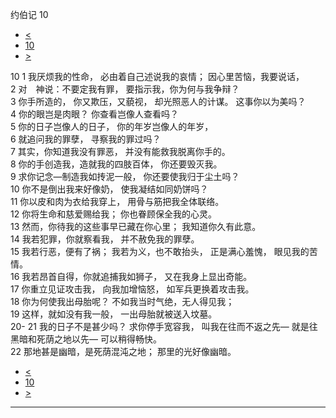 ﻿





 约伯记 10




* [<](bible/JOB09.md)
* [10](bible/JOB.md)
* [>](bible/JOB11.md)



 
10 
1 我厌烦我的性命， 必由着自己述说我的哀情； 因心里苦恼，我要说话，  
2 对　神说：不要定我有罪， 要指示我，你为何与我争辩？  
3 你手所造的， 你又欺压，又藐视， 却光照恶人的计谋。 这事你以为美吗？  
4 你的眼岂是肉眼？ 你查看岂像人查看吗？  
5 你的日子岂像人的日子， 你的年岁岂像人的年岁，  
6 就追问我的罪孽， 寻察我的罪过吗？  
7 其实，你知道我没有罪恶， 并没有能救我脱离你手的。  
8 你的手创造我，造就我的四肢百体， 你还要毁灭我。  
9 求你记念—制造我如抟泥一般， 你还要使我归于尘土吗？  
10 你不是倒出我来好像奶， 使我凝结如同奶饼吗？  
11 你以皮和肉为衣给我穿上， 用骨与筋把我全体联络。  
12 你将生命和慈爱赐给我； 你也眷顾保全我的心灵。  
13 然而，你待我的这些事早已藏在你心里； 我知道你久有此意。  
14 我若犯罪，你就察看我， 并不赦免我的罪孽。  
15 我若行恶，便有了祸； 我若为义，也不敢抬头， 正是满心羞愧， 眼见我的苦情。  
16 我若昂首自得，你就追捕我如狮子， 又在我身上显出奇能。  
17 你重立见证攻击我， 向我加增恼怒， 如军兵更换着攻击我。     
18 你为何使我出母胎呢？ 不如我当时气绝，无人得见我；  
19 这样，就如没有我一般， 一出母胎就被送入坟墓。  
20-
21 我的日子不是甚少吗？ 求你停手宽容我， 叫我在往而不返之先— 就是往黑暗和死荫之地以先— 可以稍得畅快。  
22 那地甚是幽暗，是死荫混沌之地； 那里的光好像幽暗。 
* [<](bible/JOB09.md)
* [10](bible/JOB.md)
* [>](bible/JOB11.md)





---









